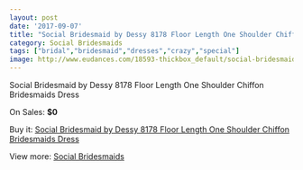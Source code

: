 ```yaml
---
layout: post
date: '2017-09-07'
title: "Social Bridesmaid by Dessy 8178 Floor Length One Shoulder Chiffon Bridesmaids Dress"
category: Social Bridesmaids
tags: ["bridal","bridesmaid","dresses","crazy","special"]
image: http://www.eudances.com/18593-thickbox_default/social-bridesmaid-by-dessy-8178-floor-length-one-shoulder-chiffon-bridesmaids-dress.jpg
---
```

Social Bridesmaid by Dessy 8178 Floor Length One Shoulder Chiffon Bridesmaids Dress

On Sales: **$0**
<a href="https://www.eudances.com/en/social-bridesmaids/5511-social-bridesmaid-by-dessy-8178-floor-length-one-shoulder-chiffon-bridesmaids-dress.html"><amp-img layout="responsive" width="600" height="600" src="//www.eudances.com/18593-thickbox_default/social-bridesmaid-by-dessy-8178-floor-length-one-shoulder-chiffon-bridesmaids-dress.jpg" alt="Social Bridesmaid by Dessy 8178 Floor Length One Shoulder Chiffon Bridesmaids Dress 0" /></a>
<a href="https://www.eudances.com/en/social-bridesmaids/5511-social-bridesmaid-by-dessy-8178-floor-length-one-shoulder-chiffon-bridesmaids-dress.html"><amp-img layout="responsive" width="600" height="600" src="//www.eudances.com/18594-thickbox_default/social-bridesmaid-by-dessy-8178-floor-length-one-shoulder-chiffon-bridesmaids-dress.jpg" alt="Social Bridesmaid by Dessy 8178 Floor Length One Shoulder Chiffon Bridesmaids Dress 1" /></a>

Buy it: [Social Bridesmaid by Dessy 8178 Floor Length One Shoulder Chiffon Bridesmaids Dress](https://www.eudances.com/en/social-bridesmaids/5511-social-bridesmaid-by-dessy-8178-floor-length-one-shoulder-chiffon-bridesmaids-dress.html "Social Bridesmaid by Dessy 8178 Floor Length One Shoulder Chiffon Bridesmaids Dress")

View more: [Social Bridesmaids](https://www.eudances.com/en/66-Social-Bridesmaids "Social Bridesmaids")